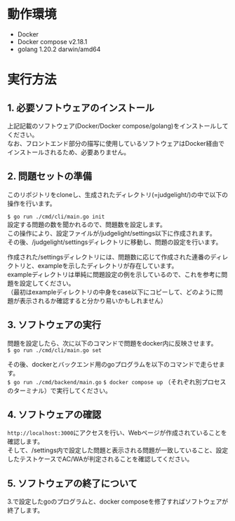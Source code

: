 # 動作環境
- Docker  
- Docker compose v2.18.1  
- golang 1.20.2 darwin/amd64  

# 実行方法
## 1. 必要ソフトウェアのインストール
上記記載のソフトウェア(Docker/Docker compose/golang)をインストールしてください。  
なお、フロントエンド部分の描写に使用しているソフトウェアはDocker経由でインストールされるため、必要ありません。  

## 2. 問題セットの準備
このリポジトリをcloneし、生成されたディレクトリ(=judgelight/)の中で以下の操作を行います。  

```$ go run ./cmd/cli/main.go init```  
設定する問題の数を聞かれるので、問題数を設定します。  
この操作により、設定ファイルが/judgelight/settings以下に作成されます。  
その後、/judgelight/settingsディレクトリに移動し、問題の設定を行います。 

作成された/settingsディレクトリには、問題数に応じて作成された連番のディレクトリと、exampleを示したディレクトリが存在しています。  
exampleディレクトリは単純に問題設定の例を示しているので、これを参考に問題を設定してください。  
（最初はexampleディレクトリの中身をcase以下にコピーして、どのように問題が表示されるか確認すると分かり易いかもしれません）  

## 3. ソフトウェアの実行
問題を設定したら、次に以下のコマンドで問題をdocker内に反映させます。  
```$ go run ./cmd/cli/main.go set```

その後、dockerとバックエンド用のgoプログラムを以下のコマンドで走らせます。  
```$ go run ./cmd/backend/main.go```
```$ docker compose up```
（それぞれ別プロセスのターミナル）で実行してください。  

## 4. ソフトウェアの確認
```http://localhost:3000```にアクセスを行い、Webページが作成されていることを確認します。  
そして、/settings内で設定した問題と表示される問題が一致していること、設定したテストケースでAC/WAが判定されることを確認してください。  

## 5. ソフトウェアの終了について
3.で設定したgoのプログラムと、docker composeを修了すればソフトウェアが終了します。  
